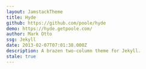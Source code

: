```yaml
---
layout: JamstackTheme
title: Hyde
github: https://github.com/poole/hyde
demo: https://hyde.getpoole.com/
author: Mark Otto
ssg: Jekyll
date: 2013-02-07T07:01:38.000Z
description: A brazen two-column theme for Jekyll.
stale: true
---
```

